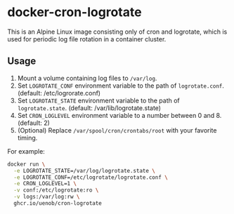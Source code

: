 # docker-cron-logrotate

This is an Alpine Linux image consisting only of cron and logrotate,
which is used for periodic log file rotation in a container cluster.

## Usage

1. Mount a volume containing log files to `/var/log`.
2. Set `LOGROTATE_CONF` environment variable to the path of `logrotate.conf`.
   (default: /etc/logrorate.conf)
3. Set `LOGROTATE_STATE` environment variable to the path of `logrotate.state`.
   (default: /var/lib/logrotate.state)
4. Set `CRON_LOGLEVEL` environment variable to a number between 0 and 8.
   (default: 2)
5. (Optional) Replace `/var/spool/cron/crontabs/root` with your favorite timing.

For example:
```sh
docker run \
  -e LOGROTATE_STATE=/var/log/logrotate.state \
  -e LOGROTATE_CONF=/etc/logrotate/logrotate.conf \
  -e CRON_LOGLEVEL=1 \
  -v conf:/etc/logrotate:ro \
  -v logs:/var/log:rw \
  ghcr.io/uenob/cron-logrotate
```
